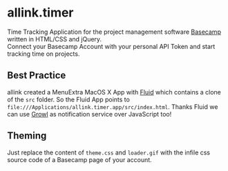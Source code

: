 allink.timer
============

Time Tracking Application for the project management software [Basecamp](http://www.basecamphq.com/) written in HTML/CSS and jQuery.  
Connect your Basecamp Account with your personal API Token and start tracking time on projects.

Best Practice
-------------

allink created a MenuExtra MacOS X App with [Fluid](http://fluidapp.com/) which contains a clone of the `src` folder.
So the Fluid App points to `file:///Applications/allink.timer.app/src/index.html`.
Thanks Fluid we can use [Growl](http://growl.info/) as notification service over JavaScript too!

Theming
-------
Just replace the content of `theme.css` and `loader.gif` with the infile css source code of a Basecamp page of your account. 